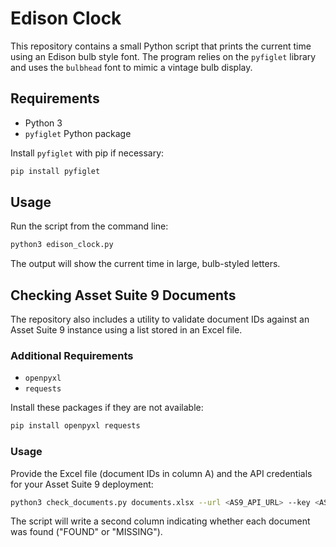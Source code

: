 # Edison Clock

This repository contains a small Python script that prints the current time
using an Edison bulb style font. The program relies on the `pyfiglet` library
and uses the `bulbhead` font to mimic a vintage bulb display.

## Requirements

- Python 3
- `pyfiglet` Python package

Install `pyfiglet` with pip if necessary:

```bash
pip install pyfiglet
```

## Usage

Run the script from the command line:

```bash
python3 edison_clock.py
```

The output will show the current time in large, bulb-styled letters.

## Checking Asset Suite 9 Documents

The repository also includes a utility to validate document IDs against an Asset Suite 9 instance using a list stored in an Excel file.

### Additional Requirements

- `openpyxl`
- `requests`

Install these packages if they are not available:

```bash
pip install openpyxl requests
```

### Usage

Provide the Excel file (document IDs in column A) and the API credentials for your Asset Suite 9 deployment:

```bash
python3 check_documents.py documents.xlsx --url <AS9_API_URL> --key <AS9_API_KEY> -o results.xlsx
```

The script will write a second column indicating whether each document was found ("FOUND" or "MISSING").
